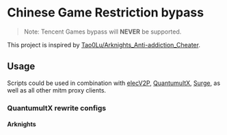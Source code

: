 # Chinese Game Restriction bypass

> Note: Tencent Games bypass will **NEVER** be supported.

This project is inspired by [Tao0Lu/Arknights_Anti-addiction_Cheater](https://github.com/Tao0Lu/Arknights_Anti-addiction_Cheater).

## Usage

Scripts could be used in combination with [elecV2P](https://github.com/elecV2/elecV2P), [QuantumultX](https://apps.apple.com/us/app/quantumult-x/id1443988620), [Surge](https://nssurge.com), as well as all other mitm proxy clients.

### QuantumultX rewrite configs

#### Arknights

```

```